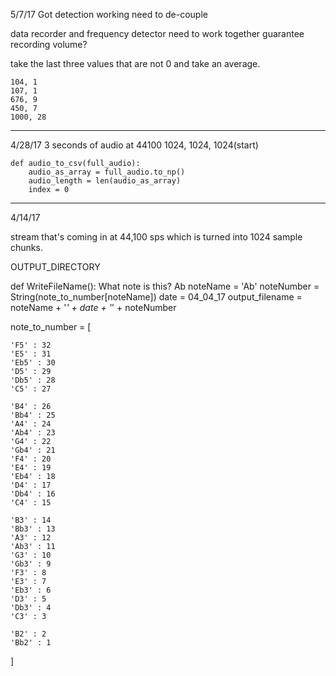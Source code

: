 5/7/17
Got detection working
need to de-couple

data recorder and frequency detector need to work together
guarantee recording volume?

take the last three values that are not 0 and take an average.

    104, 1
    107, 1
    676, 9
    450, 7
    1000, 28
    

_________

4/28/17
3 seconds of audio at 44100
1024, 1024, 1024(start)

    def audio_to_csv(full_audio):
        audio_as_array = full_audio.to_np()
        audio_length = len(audio_as_array)
        index = 0
__________
4/14/17

stream that's coming in at 44,100 sps
which is turned into 1024 sample chunks.

OUTPUT_DIRECTORY

def WriteFileName():
    What note is this?
        Ab
    noteName = 'Ab'
    noteNumber = String(note_to_number[noteName])
    date = 04_04_17
    output_filename = noteName + '_' + date + '_' + noteNumber


    

note_to_number = [
    
    'F5' : 32
    'E5' : 31
    'Eb5' : 30
    'D5' : 29
    'Db5' : 28
    'C5' : 27

    'B4' : 26
    'Bb4' : 25
    'A4' : 24
    'Ab4' : 23
    'G4' : 22
    'Gb4' : 21
    'F4' : 20
    'E4' : 19
    'Eb4' : 18
    'D4' : 17
    'Db4' : 16
    'C4' : 15

    'B3' : 14
    'Bb3' : 13
    'A3' : 12
    'Ab3' : 11
    'G3' : 10
    'Gb3' : 9
    'F3' : 8
    'E3' : 7
    'Eb3' : 6
    'D3' : 5
    'Db3' : 4
    'C3' : 3

    'B2' : 2
    'Bb2' : 1
]
